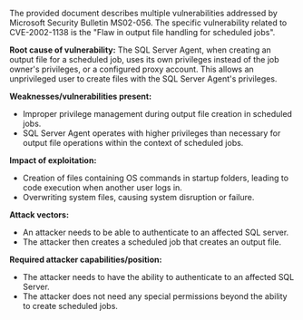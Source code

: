 The provided document describes multiple vulnerabilities addressed by Microsoft Security Bulletin MS02-056. The specific vulnerability related to CVE-2002-1138 is the "Flaw in output file handling for scheduled jobs".

**Root cause of vulnerability:**
The SQL Server Agent, when creating an output file for a scheduled job, uses its own privileges instead of the job owner's privileges, or a configured proxy account. This allows an unprivileged user to create files with the SQL Server Agent's privileges.

**Weaknesses/vulnerabilities present:**
- Improper privilege management during output file creation in scheduled jobs.
- SQL Server Agent operates with higher privileges than necessary for output file operations within the context of scheduled jobs.

**Impact of exploitation:**
- Creation of files containing OS commands in startup folders, leading to code execution when another user logs in.
- Overwriting system files, causing system disruption or failure.

**Attack vectors:**
- An attacker needs to be able to authenticate to an affected SQL server.
- The attacker then creates a scheduled job that creates an output file.

**Required attacker capabilities/position:**
- The attacker needs to have the ability to authenticate to an affected SQL Server.
- The attacker does not need any special permissions beyond the ability to create scheduled jobs.